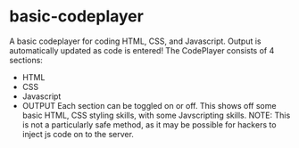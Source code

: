 # basic-codeplayer
A basic codeplayer for coding HTML, CSS, and Javascript. Output is automatically updated as code is entered!
The CodePlayer consists of 4 sections:
- HTML
- CSS
- Javascript
- OUTPUT
Each section can be toggled on or off.
This shows off some basic HTML, CSS styling skills, with some Javscripting skills.
NOTE: This is not a particularly safe method, as it may be possible for hackers to inject js code on to the server.
